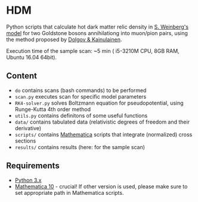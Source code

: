 # HDM
Python scripts that calculate hot dark matter relic density in [S. Weinberg's model](https://arxiv.org/pdf/1305.1971.pdf) 
for two Goldstone bosons annihilationg into muon/pion pairs, using the method proposed by 
[Dolgov & Kainulainen](https://www.sciencedirect.com/science/article/pii/0550321393906467?via%3Dihub). 

Execution time of the sample scan: ~5 min ( i5-3210M CPU, 8GB RAM, Ubuntu 16.04 64bit).

## Content
- `do` contains scans (bash commands) to be performed
- `scan.py` executes scan for specific model parameters
- `RK4-solver.py` solves Boltzmann equation for pseudopotential, using Runge-Kutta 4th order method
- `utils.py` contains definitons of some useful functions
- `data/` contains tabulated data (relativistic degrees of freedom and their derivative)
- `scripts/` contains [Mathematica](https://www.wolfram.com/mathematica/) scripts that integrate (normalized) cross sections
- `results/` contains results (here: for the sample scan)

## Requirements
- [Python 3.x](https://www.python.org/)
- [Mathematica 10](https://www.wolfram.com/mathematica/) - crucial! If other version is used, 
please make sure to set appropriate path in Mathematica scripts.
